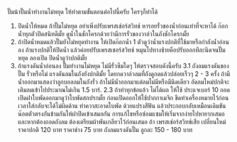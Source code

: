 ปั๊มน้าปั๊มน้ำทำงานไม่หยุด ให้ทำตามขั้นตอนต่อไปนี้ครับ ใครๆก็ทำได้  
1. ปิดน้ำให้หมด ถ้าปั๊มไม่หยุด อย่าเพิ่งปรับเพรสเช่อร์สวิทช์  หารอยรั่วของน้ำก่อนเท่าที่จะหาได้ ก๊อกน้ำทุกตัวปิดสนิทดีมั้ย ดูน้ำในชักโครกด้วยว่ามีการรั่วของวาล์วในถังชักโครกมั้ย 
2. ถ้าปิดน้ำหมดแล้วปั๊มยังไม่หยุดทำงาน ให้เปิดก๊อกน้ำ 1 ตัวดูว่าน้ำแรงปกติที่ใช้มาหรือกำลังน้ำอ่อนลง ถ้าแรงปกติให้ปิดน้ำ แล้วค่อยปรับเพรสเชอร์สวิทช์ หมุนไปทางซ้ายคือปรับออกทีละนิดจนปั๊มหยุด ลองเปิด ปิดน้ำดูว่าปกติมั้ย 
3. ถ้าแรงดันน้ำอ่อนลง ปั๊มทำงานไม่หยุด ไม่มีรั่วซึมใดๆ ให้ตรวจสอบดังนี้ครับ 
3.1  ถังลมแรงดันของปั๊ม รั่วหรือไม่ แรงดันลมในถังยังปกติมั้ย โดยกดวาล์วลมที่ถังดูกดแล้วปล่อยเร็วๆ 2 - 3 ครั้ง ถ้ามีน้ำออกมาแสดงว่าลูกบอลลมในถังรั่ว ถ้าไม่มีน้ำออกมาแต่ลมไม่มีหรือมีนิดเดียว อัดลมใหม่ปกติจะเติมลมเข้าไปประมาณไม่เกิน 1.5 บาร์. 
2.3  ถ้าทำทุกข้อแล้ว ไม่ได้ผล ให้ใช้ ประแจเบอร์ 10 ถอดเปิดฝาใบพัดออกมาดูว่าใบพัดสกปรกมั้ย ก่อนเปิดออกให้ใช้ปากกาเมจิก ขีดทำเครื่องหมายไว้ก่อนเวลาใส่กลับจะได้ไม่ผิดด้าน  ทำควาสะอาดใบพัด ด้วยแปรงสีฟัน  แล้วประกอบกลับเหมือนเดิมขันน๊อตตัวตรงกันข้ามกันให้ฝาปิดเข้าเสมอกัน 
  การแก้ไขหรือซ่อมแซมให้เริ่มจากง่ายไปหายากเสมอ  และหากต้องถอดถังลม ต้องเตรียมผ้าพันเกลียวไว้ก่อนเสมอ  ถ้า เพรสเช่อร์สวิทช์เสีย เปลี่ยนใหม่  ราคาปกติ 120 บาท ราคาช่าง 75 บาท   ถังลมแรงดันปั๊ม  ลูกละ  150 -  180 บาท